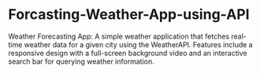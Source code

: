 # Forcasting-Weather-App-using-API
Weather Forecasting App: A simple weather application that fetches real-time weather data for a given city using the WeatherAPI. Features include a responsive design with a full-screen background video and an interactive search bar for querying weather information.

